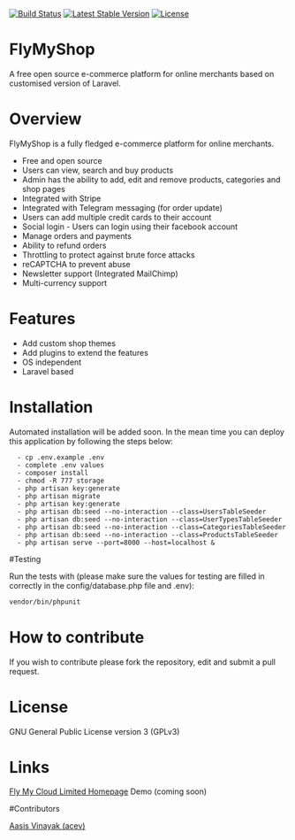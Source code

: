 [![Build Status](https://travis-ci.org/aasisvinayak/flymyshop.svg?branch=master)](https://travis-ci.org/aasisvinayak/flymyshop)
[![Latest Stable Version](https://poser.pugx.org/aasisvinayak/shop/v/stable)](https://packagist.org/packages/aasisvinayak/shop)
[![License](https://poser.pugx.org/aasisvinayak/shop/license)](https://packagist.org/packages/aasisvinayak/shop)
<!--[![StyleCI](https://styleci.io/repos/66875598/shield)](https://styleci.io/repos/66875598)-->


# FlyMyShop

A free open source e-commerce platform for online merchants based on customised version of Laravel.

# Overview

FlyMyShop is a fully fledged e-commerce platform for online merchants. 

- Free and open source
- Users can view, search and buy products
- Admin has the ability to add, edit and remove products, categories and shop pages
- Integrated with Stripe
- Integrated with Telegram messaging (for order update)
- Users can add multiple credit cards to their account
- Social login - Users can login using their facebook account
- Manage orders and payments
- Ability to refund orders
- Throttling to protect against brute force attacks
- reCAPTCHA to prevent abuse
- Newsletter support (Integrated MailChimp)
- Multi-currency support

# Features

- Add custom shop themes
- Add plugins to extend the features
- OS independent
- Laravel based


# Installation 

Automated installation will be added soon. In the mean time you can deploy this application by following the steps below:

```
  - cp .env.example .env
  - complete .env values 
  - composer install
  - chmod -R 777 storage
  - php artisan key:generate 
  - php artisan migrate 
  - php artisan key:generate
  - php artisan db:seed --no-interaction --class=UsersTableSeeder
  - php artisan db:seed --no-interaction --class=UserTypesTableSeeder
  - php artisan db:seed --no-interaction --class=CategoriesTableSeeder
  - php artisan db:seed --no-interaction --class=ProductsTableSeeder
  - php artisan serve --port=8000 --host=localhost &
```

#Testing

Run the tests with (please make sure the values for testing are filled in correctly in the config/database.php file and .env):

``` bash
vendor/bin/phpunit
```

# How to contribute

If you wish to contribute please fork the repository, edit and submit a pull request.

# License

GNU General Public License version 3 (GPLv3)

# Links

[Fly My Cloud Limited Homepage](https://www.flymycloud.com)
Demo (coming soon)

#Contributors

[Aasis Vinayak (acev)](https://aasisvinayak.com)